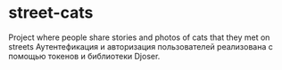 # street-cats
Project where people share stories and photos of cats that they met on streets
Аутентефикация и авторизация пользователей реализована с помощью токенов и библиотеки Djoser.
